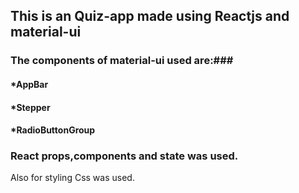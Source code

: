 ## This is an Quiz-app made using Reactjs and material-ui ##

### The components of material-ui used are:###
#### *AppBar ####
#### *Stepper ####
#### *RadioButtonGroup ####

### React props,components and state was used. ###

Also for styling Css was used.
